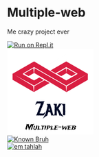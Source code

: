 # Multiple-web
Me crazy project ever

[![Run on Repl.it](https://repl.it/badge/github/muhammadzaki693/Multiple-web)](https://repl.it/github/muhammadzaki693/Multiple-web)<br>
[![click me](logo.png)](https://multiple-web.muhammadzakirha.repl.co)<br>
[![Known Bruh](https://snyk.io/test/github/muhammadzaki693/Multiple-web/badge.svg?targetFile=node_modules/eruda/package.json)](https://snyk.io/test/github/muhammadzaki693/Multiple-web?targetFile=node_modules/eruda/package.json)
<br>
[![em tahlah](https://img.shields.io/badge/subcribe-to%20my%20youtube-brightgreen)](https://m.youtube.com/channel/UCPjmLn2dmWvdLEqBg6HvXOQ)
